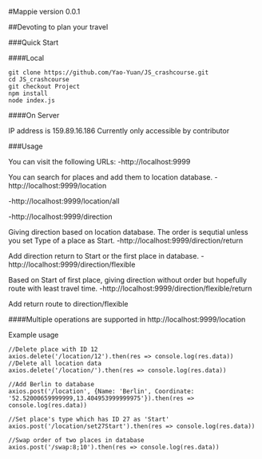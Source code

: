 #Mappie version 0.0.1

##Devoting to plan your travel

###Quick Start

####Local
```
git clone https://github.com/Yao-Yuan/JS_crashcourse.git
cd JS_crashcourse
git checkout Project
npm install
node index.js
```
####On Server

IP address is 159.89.16.186
Currently only accessible by contributor

###Usage

You can visit the following URLs:
-http://localhost:9999

You can search for places and add them to location database.
-http://localhost:9999/location

-http://localhost:9999/location/all

-http://localhost:9999/direction

Giving direction based on location database. The order is sequtial unless you set Type of a place as Start. 
-http://localhost:9999/direction/return

Add direction return to Start or the first place in database.
-http://localhost:9999/direction/flexible

Based on Start of first place, giving direction without order but hopefully route with least travel time.
-http://localhost:9999/direction/flexible/return

Add return route to direction/flexible

####Multiple operations are supported in http://localhost:9999/location

Example usage
```
//Delete place with ID 12
axios.delete('/location/12').then(res => console.log(res.data))
//Delete all location data
axios.delete('/location/').then(res => console.log(res.data))

//Add Berlin to database    
axios.post('/location', {Name: 'Berlin', Coordinate: '52.52000659999999,13.404953999999975'}).then(res => console.log(res.data))

//Set place's type which has ID 27 as 'Start'
axios.post('/location/set27Start').then(res => console.log(res.data))

//Swap order of two places in database
axios.post('/swap:8;10').then(res => console.log(res.data))
```




